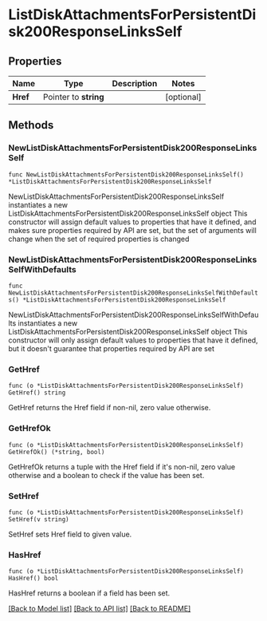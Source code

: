 # ListDiskAttachmentsForPersistentDisk200ResponseLinksSelf

## Properties

Name | Type | Description | Notes
------------ | ------------- | ------------- | -------------
**Href** | Pointer to **string** |  | [optional] 

## Methods

### NewListDiskAttachmentsForPersistentDisk200ResponseLinksSelf

`func NewListDiskAttachmentsForPersistentDisk200ResponseLinksSelf() *ListDiskAttachmentsForPersistentDisk200ResponseLinksSelf`

NewListDiskAttachmentsForPersistentDisk200ResponseLinksSelf instantiates a new ListDiskAttachmentsForPersistentDisk200ResponseLinksSelf object
This constructor will assign default values to properties that have it defined,
and makes sure properties required by API are set, but the set of arguments
will change when the set of required properties is changed

### NewListDiskAttachmentsForPersistentDisk200ResponseLinksSelfWithDefaults

`func NewListDiskAttachmentsForPersistentDisk200ResponseLinksSelfWithDefaults() *ListDiskAttachmentsForPersistentDisk200ResponseLinksSelf`

NewListDiskAttachmentsForPersistentDisk200ResponseLinksSelfWithDefaults instantiates a new ListDiskAttachmentsForPersistentDisk200ResponseLinksSelf object
This constructor will only assign default values to properties that have it defined,
but it doesn't guarantee that properties required by API are set

### GetHref

`func (o *ListDiskAttachmentsForPersistentDisk200ResponseLinksSelf) GetHref() string`

GetHref returns the Href field if non-nil, zero value otherwise.

### GetHrefOk

`func (o *ListDiskAttachmentsForPersistentDisk200ResponseLinksSelf) GetHrefOk() (*string, bool)`

GetHrefOk returns a tuple with the Href field if it's non-nil, zero value otherwise
and a boolean to check if the value has been set.

### SetHref

`func (o *ListDiskAttachmentsForPersistentDisk200ResponseLinksSelf) SetHref(v string)`

SetHref sets Href field to given value.

### HasHref

`func (o *ListDiskAttachmentsForPersistentDisk200ResponseLinksSelf) HasHref() bool`

HasHref returns a boolean if a field has been set.


[[Back to Model list]](../README.md#documentation-for-models) [[Back to API list]](../README.md#documentation-for-api-endpoints) [[Back to README]](../README.md)



